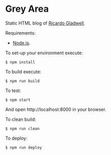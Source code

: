 # Grey Area

Static HTML blog of [Ricardo Gladwell](http://gladwell.me).

Requirements:

  * [Node.js](http://nodejs.org/).

To set-up your environment execute:

    $ npm install

To build execute:

    $ npm run build

To test:

    $ npm start

And open http://localhost:8000 in your browser.

To clean build:

    $ npm run clean

To deploy:

    $ npm run deploy
